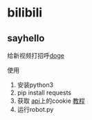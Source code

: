 # bilibili

## sayhello
给新视频打招呼[doge](https://i0.hdslb.com/bfs/emote/feb9abf68df628803ff69a244e744470c2b7e136.png@100w_100h.webp)

使用
1. 安装python3
2. pip install requests
3. 获取 [api](https://api.bilibili.com/x/v2/reply/add)上的cookie [教程](https://jingyan.baidu.com/article/0aa2237505193488cd0d647f.html)
4. 运行robot.py

